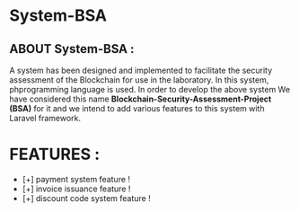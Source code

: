 # System-BSA
## ABOUT System-BSA :
A system has been designed and implemented to facilitate the security assessment of the Blockchain for use in the laboratory. In this system, phprogramming language is used. In order to develop the above system We have considered this name **Blockchain-Security-Assessment-Project (BSA)** for it and we intend to add various features to this system with Laravel framework. 

# FEATURES :
* [+] payment system feature !
* [+] invoice issuance feature !
* [+] discount code system feature !

